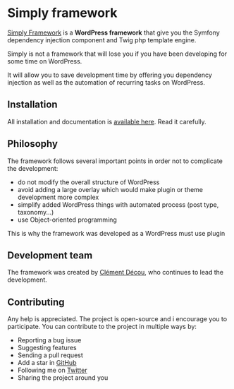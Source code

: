 # Simply framework
[Simply Framework](https://amorfx.github.io/simply-documentation/) is a **WordPress framework** that give you the Symfony dependency injection component and Twig php template engine.

Simply is not a framework that will lose you if you have been developing for some time on WordPress.

It will allow you to save development time by offering you dependency injection as well as the automation of recurring tasks on WordPress.

## Installation
All installation and documentation is [available here](https://amorfx.github.io/simply-documentation/docs/getting-started/installation). Read it carefully.

## Philosophy

The framework follows several important points in order not to complicate the development:
- do not modify the overall structure of WordPress
- avoid adding a large overlay which would make plugin or theme development more complex
- simplify added WordPress things with automated process (post type, taxonomy...)
- use Object-oriented programming

This is why the framework was developed as a WordPress must use plugin

## Development team
The framework was created by [Clément Décou](https://www.clement-decou.fr), who continues to lead the development.

## Contributing
Any help is appreciated. The project is open-source and i encourage you to participate. You can contribute to the project in multiple ways by:

- Reporting a bug issue
- Suggesting features
- Sending a pull request
- Add a star in [GitHub](https://github.com/Amorfx/simply-framework)
- Following me on [Twitter](https://twitter.com/Amorfx3)
- Sharing the project around you


